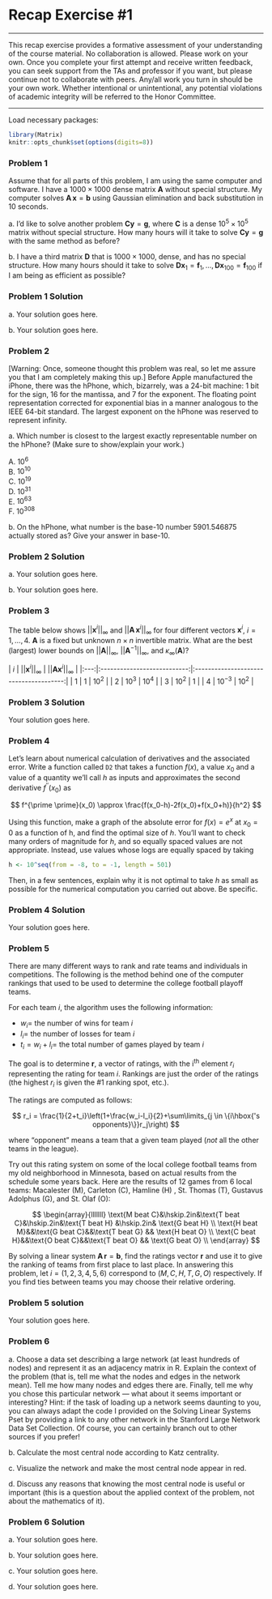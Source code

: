 Recap Exercise \#1
================

------------------------------------------------------------------------

This recap exercise provides a formative assessment of your
understanding of the course material. No collaboration is allowed.
Please work on your own. Once you complete your first attempt and
receive written feedback, you can seek support from the TAs and
professor if you want, but please continue not to collaborate with
peers. Any/all work you turn in should be your own work. Whether
intentional or unintentional, any potential violations of academic
integrity will be referred to the Honor Committee.

------------------------------------------------------------------------

Load necessary packages:

``` r
library(Matrix)
knitr::opts_chunk$set(options(digits=8))
```

### Problem 1

Assume that for all parts of this problem, I am using the same computer
and software. I have a $1000 \times 1000$ dense matrix $\mathbf{A}$
without special structure. My computer solves
$\mathbf{A}\,\mathbf{x}=\mathbf{b}$ using Gaussian elimination and back
substitution in 10 seconds.

a\. I’d like to solve another problem
$\mathbf{C} \mathbf{y}=\mathbf{g}$, where $\mathbf{C}$ is a dense
$10^5 \times 10^5$ matrix without special structure. How many hours will
it take to solve $\mathbf{C} \mathbf{y}=\mathbf{g}$ with the same method
as before?

b\. I have a third matrix $\mathbf{D}$ that is $1000 \times 1000$,
dense, and has no special structure. How many hours should it take to
solve
$\mathbf{D} \mathbf{x}_1 = \mathbf{f}_1, \ldots, \mathbf{D} \mathbf{x}_{100} = \mathbf{f}_{100}$
if I am being as efficient as possible?

### Problem 1 Solution

a\. Your solution goes here.

b\. Your solution goes here.

### Problem 2

\[Warning: Once, someone thought this problem was real, so let me assure
you that I am completely making this up.\] Before Apple manufactured the
iPhone, there was the hPhone, which, bizarrely, was a 24-bit machine: 1
bit for the sign, 16 for the mantissa, and 7 for the exponent. The
floating point representation corrected for exponential bias in a manner
analogous to the IEEE 64-bit standard. The largest exponent on the
hPhone was reserved to represent infinity.

a\. Which number is closest to the largest exactly representable number
on the hPhone? (Make sure to show/explain your work.)

A. $10^6$  
B. $10^{10}$  
C. $10^{19}$  
D. $10^{31}$  
E. $10^{63}$  
F. $10^{308}$

b\. On the hPhone, what number is the base-10 number 5901.546875
actually stored as? Give your answer in base-10.

### Problem 2 Solution

a\. Your solution goes here.

b\. Your solution goes here.

### Problem 3

The table below shows $||\mathbf{x}^i||_{\infty}$ and
$||\mathbf{A}\,\mathbf{x}^i||_{\infty}$ for four different vectors
$\mathbf{x}^i$, $i=1,\ldots,4$. $\mathbf{A}$ is a fixed but unknown
$n \times n$ invertible matrix. What are the best (largest) lower bounds
on $||\mathbf{A}||_\infty$, $||\mathbf{A}^{-1}||_\infty$, and
$\kappa_\infty(\mathbf{A})$?

| $i$ | $||\mathbf{x}^i||_{\infty}$ | $||\mathbf{A} \mathbf{x}^i||_{\infty}$ |
|:---:|:---------------------------:|:--------------------------------------:|
| $1$ |             $1$             |                 $10^2$                 |
| $2$ |           $10^3$            |                 $10^4$                 |
| $3$ |           $10^2$            |                  $1$                   |
| $4$ |          $10^{-3}$          |                 $10^2$                 |

### Problem 3 Solution

Your solution goes here.

### Problem 4

Let’s learn about numerical calculation of derivatives and the
associated error. Write a function called `D2` that takes a function
$f(x)$, a value $x_0$ and a value of a quantity we’ll call $h$ as inputs
and approximates the second derivative $f^{\prime \prime}(x_0)$ as

$$
f^{\prime \prime}(x_0) \approx \frac{f(x_0-h)-2f(x_0)+f(x_0+h)}{h^2}
$$

Using this function, make a graph of the absolute error for $f(x)=e^x$
at $x_0=0$ as a function of h, and find the optimal size of $h$. You’ll
want to check many orders of magnitude for $h$, and so equally spaced
values are not appropriate. Instead, use values whose logs are equally
spaced by taking

``` r
h <- 10^seq(from = -8, to = -1, length = 501)
```

Then, in a few sentences, explain why it is not optimal to take $h$ as
small as possible for the numerical computation you carried out above.
Be specific.

### Problem 4 Solution

Your solution goes here.

### Problem 5

There are many different ways to rank and rate teams and individuals in
competitions. The following is the method behind one of the computer
rankings that used to be used to determine the college football playoff
teams.

For each team $i$, the algorithm uses the following information:

- $w_i=$ the number of wins for team $i$
- $l_i=$ the number of losses for team $i$
- $t_i=w_i+l_i=$ the total number of games played by team $i$

The goal is to determine $\mathbf{r}$, a vector of ratings, with the
i<sup>th</sup> element $r_i$ representing the rating for team $i$.
Rankings are just the order of the ratings (the highest $r_i$ is given
the \#1 ranking spot, etc.).

The ratings are computed as follows:

$$
r_i = \frac{1}{2+t_i}\left(1+\frac{w_i-l_i}{2}+\sum\limits_{j \in \{i\hbox{'s opponents}\}}r_j\right)
$$

where “opponent” means a team that a given team played (*not* all the
other teams in the league).

Try out this rating system on some of the local college football teams
from my old neighborhood in Minnesota, based on actual results from the
schedule some years back. Here are the results of 12 games from 6 local
teams: Macalester (M), Carleton (C), Hamline (H) , St. Thomas (T),
Gustavus Adolphus (G), and St. Olaf (O):

$$
\begin{array}{lllllll}
\text{M beat C}&\hskip.2in&\text{T beat C}&\hskip.2in&\text{T beat H} &\hskip.2in& \text{G beat H} \\
\text{H beat M}&&\text{G beat C}&&\text{T beat G} && \text{H beat O} \\
\text{C beat H}&&\text{O beat C}&&\text{T beat O} && \text{G beat O} \\
\end{array}
$$

By solving a linear system $\mathbf{A}\,\mathbf{r}=\mathbf{b}$, find the
ratings vector $\mathbf{r}$ and use it to give the ranking of teams from
first place to last place. In answering this problem, let
$i=(1,2,3,4,5,6)$ correspond to $(M,C,H,T,G,O)$ respectively. If you
find ties between teams you may choose their relative ordering.

### Problem 5 solution

Your solution goes here.

### Problem 6

a\. Choose a data set describing a large network (at least hundreds of
nodes) and represent it as an adjacency matrix in R. Explain the context
of the problem (that is, tell me what the nodes and edges in the network
mean). Tell me how many nodes and edges there are. Finally, tell me why
you chose this particular network — what about it seems important or
interesting? Hint: if the task of loading up a network seems daunting to
you, you can always adapt the code I provided on the Solving Linear
Systems Pset by providing a link to any other network in the Stanford
Large Network Data Set Collection. Of course, you can certainly branch
out to other sources if you prefer!

b\. Calculate the most central node according to Katz centrality.

c\. Visualize the network and make the most central node appear in red.

d\. Discuss any reasons that knowing the most central node is useful or
important (this is a question about the applied context of the problem,
not about the mathematics of it).

### Problem 6 Solution

a\. Your solution goes here.

b\. Your solution goes here.

c\. Your solution goes here.

d\. Your solution goes here.
